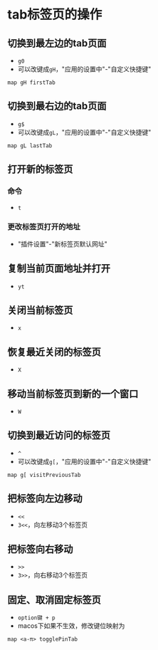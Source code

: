 # tab标签页的操作

## 切换到最左边的tab页面
* `g0`
* 可以改键成`gH`，"应用的设置中"-"自定义快捷键"
```
map gH firstTab
```

## 切换到最右边的tab页面
* `g$`
* 可以改键成`gL`，"应用的设置中"-"自定义快捷键"
```
map gL lastTab
```

## 打开新的标签页
### 命令
* `t`
### 更改标签页打开的地址
* "插件设置"-"新标签页默认网址"

## 复制当前页面地址并打开
* `yt`

## 关闭当前标签页
* `x`

## 恢复最近关闭的标签页
* `X`

## 移动当前标签页到新的一个窗口
* `W`

## 切换到最近访问的标签页
* `^`
* 可以改键成`g[`，"应用的设置中"-"自定义快捷键"
```
map g[ visitPreviousTab
```

## 把标签向左边移动
* `<<`
* `3<<`，向左移动3个标签页

## 把标签向右移动
* `>>`
* `3>>`，向右移动3个标签页

## 固定、取消固定标签页
* `option键 + p`
* macos下如果不生效，修改键位映射为
```
map <a-π> togglePinTab
```

